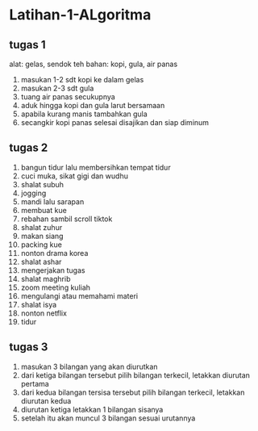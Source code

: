 # Latihan-1-ALgoritma

## tugas 1

alat: gelas, sendok teh
bahan: kopi, gula, air panas

1. masukan 1-2 sdt kopi ke dalam gelas 
2. masukan 2-3 sdt gula
3. tuang air panas secukupnya
4. aduk hingga kopi dan gula larut bersamaan
5. apabila kurang manis tambahkan gula
6. secangkir kopi panas selesai disajikan dan siap diminum

## tugas 2

1. bangun tidur lalu membersihkan tempat tidur
2. cuci muka, sikat gigi dan wudhu
3. shalat subuh
4. jogging
5. mandi lalu sarapan
6. membuat kue 
7. rebahan sambil scroll tiktok
8. shalat zuhur
9. makan siang 
10. packing kue
11. nonton drama korea
12. shalat ashar
13. mengerjakan tugas
14. shalat maghrib
15. zoom meeting kuliah
16. mengulangi atau memahami materi
17. shalat isya
18. nonton netflix
19. tidur

## tugas 3

1. masukan 3 bilangan yang akan diurutkan
2. dari ketiga bilangan tersebut pilih bilangan terkecil, letakkan diurutan pertama
3. dari kedua bilangan tersisa tersebut pilih bilangan terkecil, letakkan diurutan kedua
4. diurutan ketiga letakkan 1 bilangan sisanya
5. setelah itu akan muncul 3 bilangan sesuai urutannya



